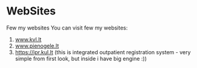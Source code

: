 # WebSites
Few my websites
You can visit few my websites:
1. www.kvl.lt
2. www.pienogele.lt
3. https://ipr.kul.lt
(this is integrated outpatient registration system - very simple from first look, but inside i have big engine :))
